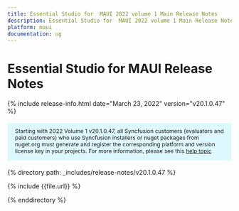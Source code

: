 ```yaml
---
title: Essential Studio for  MAUI 2022 volume 1 Main Release Notes  
description: Essential Studio for  MAUI 2022 volume 1 Main Release Notes 
platform: maui
documentation: ug
---
```


# Essential Studio for  MAUI Release Notes  

{% include release-info.html date="March 23, 2022"  version="v20.1.0.47" %} 

<style>
#license {
    font-size: .88em!important;
margin-top: 1.5em;     margin-bottom: 1.5em;
    background-color: #def8ff;
    padding: 10px 17px 14px;
}
</style>


<div id="license">
Starting with 2022 Volume 1 v20.1.0.47, all Syncfusion customers (evaluators and paid customers) who use Syncfusion installers or nuget packages from nuget.org must generate and register the corresponding platform and version license key in your projects.
For more information, please see this <a href="https://help.syncfusion.com/common/essential-studio/licensing/license-key">help topic</a>
</div>


{% directory path: _includes/release-notes/v20.1.0.47 %}

{% include {{file.url}} %}

{% enddirectory %}